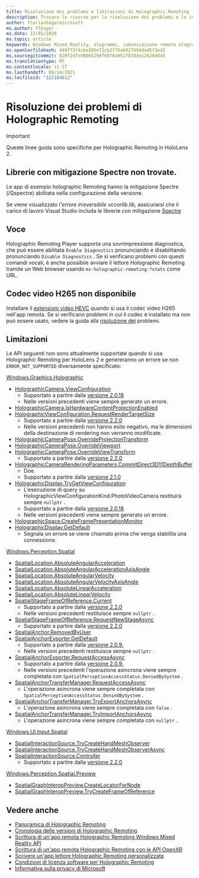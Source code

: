 ```yaml
---
title: Risoluzione dei problemi e limitazioni di Holographic Remoting
description: Trovare le risorse per la risoluzione dei problemi e le istruzioni per la funzionalità Holographic Remoting HoloLens 2 dispositivi.
author: florianbagarmicrosoft
ms.author: flbagar
ms.date: 12/01/2020
ms.topic: article
keywords: Windows Mixed Reality, ologrammi, comunicazione remota olografica, rendering remoto, rendering di rete, HoloLens, ologrammi remoti, risoluzione dei problemi, guida, visore VR di realtà mista, visore VR di realtà mista windows, visore VR di realtà virtuale
ms.openlocfilehash: d49f73f4cbe205e71cb2f76ab02769ddad5f3ed2
ms.sourcegitcommit: 820f2dfe98065298f6978a651f838de12620dd45
ms.translationtype: MT
ms.contentlocale: it-IT
ms.lasthandoff: 08/14/2021
ms.locfileid: "122184612"
---
```

# <a name="holographic-remoting-troubleshooting"></a>Risoluzione dei problemi di Holographic Remoting

> [!IMPORTANT]
> Queste linee guida sono specifiche per Holographic Remoting in HoloLens 2.

## <a name="spectre-mitigated-libraries-not-found"></a>Librerie con mitigazione Spectre non trovate.

Le app di esempio holographic Remoting hanno la mitigazione Spectre (/Qspectre) abilitata nella configurazione della versione.

Se viene visualizzato *l'errore irreversibile vccorlib.lib,* assicurarsi che il carico di lavoro Visual Studio includa le librerie con mitigazione [Spectre](/cpp/build/reference/qspectre)

## <a name="speech"></a>Voce

Holographic Remoting Player supporta una sovrimpressione diagnostica, che può essere abilitata ```Enable Diagnostics``` pronunciando e disabilitando pronunciando ```Disable Diagnostics``` . Se si verificano problemi con questi comandi vocali, è anche possibile avviare il lettore Holographic Remoting tramite un Web browser usando ```ms-holographic-remoting:?stats``` come URL.

## <a name="h265-video-codec-not-available"></a>Codec video H265 non disponibile

Installare il [estensioni video HEVC](https://www.microsoft.com/p/hevc-video-extensions/9nmzlz57r3t7) quando si usa il codec video H265 nell'app remota. Se si verificano problemi in cui il codec è installato ma non può essere usato, vedere la guida alla [risoluzione dei](/azure/remote-rendering/resources/troubleshoot#h265-codec-not-available) problemi.

## <a name="limitations"></a>Limitazioni

Le API seguenti non  sono attualmente supportate quando si usa Holographic Remoting per HoloLens 2 e genereranno un errore se non ```ERROR_NOT_SUPPORTED``` diversamente specificato:

[Windows.Graphics.Holographic](/uwp/api/windows.graphics.holographic)

* [HolographicCamera.ViewConfiguration](/uwp/api/windows.graphics.holographic.holographiccamera.viewconfiguration)
  - Supportato a partire dalla [versione 2.0.18](holographic-remoting-version-history.md#v2.0.18)
  - Nelle versioni precedenti viene sempre generato un errore.
* [HolographicCamera.IsHardwareContentProtectionEnabled](/uwp/api/windows.graphics.holographic.holographiccamera.ishardwarecontentprotectionenabled#Windows_Graphics_Holographic_HolographicCamera_IsHardwareContentProtectionEnabled)
* [HolographicViewConfiguration.RequestRenderTargetSize](/uwp/api/windows.graphics.holographic.holographicviewconfiguration.requestrendertargetsize#Windows_Graphics_Holographic_HolographicViewConfiguration_RequestRenderTargetSize_Windows_Foundation_Size_)
  - Supportato a partire dalla [versione 2.2.0](holographic-remoting-version-history.md#v2.2.0)
  - Nelle versioni precedenti non hanno esito negativo, ma le dimensioni della destinazione di rendering non verranno modificate.
* [HolographicCameraPose.OverrideProjectionTransform](/uwp/api/windows.graphics.holographic.holographiccamerapose.overrideprojectiontransform)
* [HolographicCameraPose.OverrideViewport](/uwp/api/windows.graphics.holographic.holographiccamerapose.overrideviewport)
* [HolographicCameraPose.OverrideViewTransform](/uwp/api/windows.graphics.holographic.holographiccamerapose.overrideviewtransform)
  - Supportato a partire dalla [versione 2.2.0](holographic-remoting-version-history.md#v2.2.0)
* [HolographicCameraRenderingParameters.CommitDirect3D11DepthBuffer](/uwp/api/windows.graphics.holographic.holographiccamerarenderingparameters.commitdirect3d11depthbuffer#Windows_Graphics_Holographic_HolographicCameraRenderingParameters_CommitDirect3D11DepthBuffer_Windows_Graphics_DirectX_Direct3D11_IDirect3DSurface_)
  - Doe.
  - Supportato a partire dalla [versione 2.1.0](holographic-remoting-version-history.md#v2.1.0)
* [HolographicDisplay.TryGetViewConfiguration](/uwp/api/windows.graphics.holographic.holographicdisplay.trygetviewconfiguration)
  - L'esecuzione di query su HolographicViewConfigurationKind.PhotoVideoCamera restituirà sempre ```nullptr``` .
  - Supportato a partire dalla [versione 2.0.18](holographic-remoting-version-history.md#v2.0.18)
  - Nelle versioni precedenti viene sempre generato un errore.
* [HolographicSpace.CreateFramePresentationMonitor](/uwp/api/windows.graphics.holographic.holographicspace.createframepresentationmonitor)
* [HolographicDisplay.GetDefault](/uwp/api/windows.graphics.holographic.holographicdisplay.getdefault#Windows_Graphics_Holographic_HolographicDisplay_GetDefault)
  - Segnala un errore se viene chiamato prima che venga stabilita una connessione.


[Windows.Perception.Spatial](/uwp/api/windows.perception.spatial)

* [SpatialLocation.AbsoluteAngularAcceleration](/uwp/api/windows.perception.spatial.spatiallocation.absoluteangularacceleration)
* [SpatialLocation.AbsoluteAngularAccelerationAxisAngle](/uwp/api/windows.perception.spatial.spatiallocation.absoluteangularaccelerationaxisangle)
* [SpatialLocation.AbsoluteAngularVelocity](/uwp/api/windows.perception.spatial.spatiallocation.absoluteangularvelocity)
* [SpatialLocation.AbsoluteAngularVelocityAxisAngle](/uwp/api/windows.perception.spatial.spatiallocation.absoluteangularvelocityaxisangle)
* [SpatialLocation.AbsoluteLinearAcceleration](/uwp/api/windows.perception.spatial.spatiallocation.absolutelinearacceleration)
* [SpatialLocation.AbsoluteLinearVelocity](/uwp/api/windows.perception.spatial.spatiallocation.absolutelinearvelocity)
* [SpatialStageFrameOfReference.Current](/uwp/api/windows.perception.spatial.spatialstageframeofreference.current)
  - Supportato a partire dalla [versione 2.2.0](holographic-remoting-version-history.md#v2.2.0)
  - Nelle versioni precedenti restituisce sempre ```nullptr``` .
* [SpatialStageFrameOfReference.RequestNewStageAsync](/uwp/api/windows.perception.spatial.spatialstageframeofreference.requestnewstageasync)
  - Supportato a partire dalla [versione 2.2.0](holographic-remoting-version-history.md#v2.2.0)
* [SpatialAnchor.RemovedByUser](/uwp/api/windows.perception.spatial.spatialanchor.removedbyuser)
* [SpatialAnchorExporter.GetDefault](/uwp/api/windows.perception.spatial.spatialanchorexporter.getdefault
)
  - Supportato a partire dalla [versione 2.0.9.](holographic-remoting-version-history.md#v2.0.9) 
  - Nelle versioni precedenti restituisce sempre ```nullptr``` . 
* [SpatialAnchorExporter.RequestAccessAsync](/uwp/api/windows.perception.spatial.spatialanchorexporter.requestaccessasync
)
  - Supportato a partire dalla [versione 2.0.9.](holographic-remoting-version-history.md#v2.0.9) 
  - Nelle versioni precedenti l'operazione asincrona viene sempre completata con ```SpatialPerceptionAccessStatus.DeniedBySystem``` .
* [SpatialAnchorTransferManager.RequestAccessAsync](/uwp/api/windows.perception.spatial.spatialanchortransfermanager.requestaccessasync#Windows_Perception_Spatial_SpatialAnchorTransferManager_RequestAccessAsync)
  - L'operazione asincrona viene sempre completata con ```SpatialPerceptionAccessStatus.DeniedBySystem``` .
* [SpatialAnchorTransferManager.TryExportAnchorsAsync](/uwp/api/windows.perception.spatial.spatialanchortransfermanager.tryexportanchorsasync#Windows_Perception_Spatial_SpatialAnchorTransferManager_TryExportAnchorsAsync_Windows_Foundation_Collections_IIterable_Windows_Foundation_Collections_IKeyValuePair_System_String_Windows_Perception_Spatial_SpatialAnchor___Windows_Storage_Streams_IOutputStream_)
  - L'operazione asincrona viene sempre completata con ```false``` .
* [SpatialAnchorTransferManager.TryImportAnchorsAsync](/uwp/api/windows.perception.spatial.spatialanchortransfermanager.tryimportanchorsasync
)
  - L'operazione asincrona viene sempre completata con ```nullptr``` .

[Windows.UI.Input.Spatial](/uwp/api/windows.ui.input.spatial)

* [SpatialInteractionSource.TryCreateHandMeshObserver](/uwp/api/windows.ui.input.spatial.spatialinteractionsource.trycreatehandmeshobserver#Windows_UI_Input_Spatial_SpatialInteractionSource_TryCreateHandMeshObserver)
* [SpatialInteractionSource.TryCreateHandMeshObserverAsync](/uwp/api/windows.ui.input.spatial.spatialinteractionsource.trycreatehandmeshobserverasync)
* [SpatialInteractionSource.Controller](/uwp/api/windows.ui.input.spatial.spatialinteractionsource.controller#Windows_UI_Input_Spatial_SpatialInteractionSource_Controller)
  - Supportato a partire dalla [versione 2.2.0](holographic-remoting-version-history.md#v2.2.0)

[Windows.Perception.Spatial.Preview](/uwp/api/windows.perception.spatial.preview)

* [SpatialGraphInteropPreview.CreateLocatorForNode](/uwp/api/windows.perception.spatial.preview.spatialgraphinteroppreview.createlocatorfornode)
* [SpatialGraphInteropPreview.TryCreateFrameOfReference](/uwp/api/windows.perception.spatial.preview.spatialgraphinteroppreview.trycreateframeofreference)

## <a name="see-also"></a>Vedere anche
* [Panoramica di Holographic Remoting](holographic-remoting-overview.md)
* [Cronologia delle versioni di Holographic Remoting](holographic-remoting-version-history.md)
* [Scrittura di un'app remota Holographic Remoting Windows Mixed Reality API](holographic-remoting-create-remote-wmr.md)
* [Scrittura di un'app remota Holographic Remoting con le API OpenXR](holographic-remoting-create-remote-openxr.md)
* [Scrivere un'app lettore Holographic Remoting personalizzata](holographic-remoting-create-player.md)
* [Condizioni di licenza software per Holographic Remoting](/legal/mixed-reality/microsoft-holographic-remoting-software-license-terms)
* [Informativa sulla privacy di Microsoft](https://go.microsoft.com/fwlink/?LinkId=521839)
